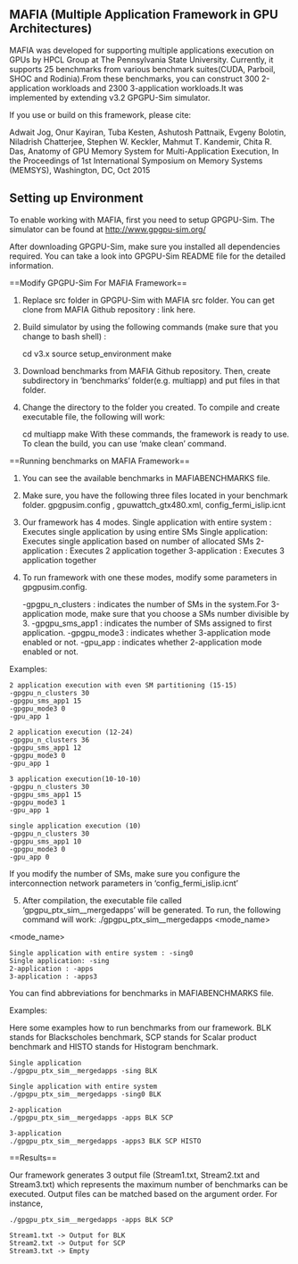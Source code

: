 MAFIA (Multiple Application Framework in GPU Architectures)
-----------------------------------------------------------
MAFIA was developed for supporting multiple applications execution on GPUs by HPCL Group
at The Pennsylvania State University. Currently, it supports 25 benchmarks from various 
benchmark suites(CUDA, Parboil, SHOC and Rodinia).From these benchmarks, you can construct 
300 2-application workloads and 2300 3-application workloads.It was implemented by extending 
v3.2 GPGPU-Sim simulator.

If you use or build on this framework, please cite:


Adwait Jog, Onur Kayiran, Tuba Kesten, Ashutosh Pattnaik, Evgeny Bolotin, Niladrish Chatterjee, 
Stephen W. Keckler, Mahmut T. Kandemir, Chita R. Das, 
Anatomy of GPU Memory System for Multi-Application Execution, 
In the Proceedings of 1st International Symposium on Memory Systems (MEMSYS), Washington, DC, Oct 2015 


Setting up Environment 
----------------------
To enable working with MAFIA, first you need to setup GPGPU-Sim. The simulator can be found at
http://www.gpgpu-sim.org/

After downloading GPGPU-Sim, make sure you installed all dependencies required. You can take a look into GPGPU-Sim README file for the detailed information.

==Modify GPGPU-Sim For MAFIA Framework==

1. Replace src folder in GPGPU-Sim with MAFIA src folder. You can get clone from MAFIA Github
repository : link here.
2. Build simulator by using the following commands (make sure that you change to bash shell) :

	cd v3.x
	source setup_environment
	make

3. Download benchmarks from MAFIA Github repository. Then, create subdirectory in ‘benchmarks’ folder(e.g. multiapp) and put files in that folder.
4. Change the directory to the folder you created. To compile and create executable file, the following will work:

	cd multiapp
	make
With these commands, the framework is ready to use. To clean the build, you can use ‘make clean’ command.

==Running benchmarks on MAFIA Framework==

1. You can see the available benchmarks in MAFIABENCHMARKS file.

2. Make sure, you have the following three files located in your benchmark folder.
	gpgpusim.config , gpuwattch_gtx480.xml, config_fermi_islip.icnt

3. Our framework has 4 modes.
	Single application with entire system : Executes single application by using entire SMs
	Single application: Executes single application based on number of allocated SMs
	2-application : Executes 2 application together
	3-application : Executes 3 application together

4. To run framework with one these modes, modify some parameters in gpgpusim.config.
	
	-gpgpu_n_clusters : indicates the number of SMs in the system.For 3-application mode, make sure that you choose a SMs number divisible by 3.
	-gpgpu_sms_app1 : indicates the number of SMs assigned to first application.
	-gpgpu_mode3 : indicates whether 3-application mode enabled or not.
	-gpu_app : indicates whether 2-application mode enabled or not.

Examples:

	2 application execution with even SM partitioning (15-15)
	-gpgpu_n_clusters 30
	-gpgpu_sms_app1 15
	-gpgpu_mode3 0
	-gpu_app 1

	2 application execution (12-24)
	-gpgpu_n_clusters 36
	-gpgpu_sms_app1 12
	-gpgpu_mode3 0
	-gpu_app 1
		
	3 application execution(10-10-10)
	-gpgpu_n_clusters 30
	-gpgpu_sms_app1 15
	-gpgpu_mode3 1
	-gpu_app 1

	single application execution (10)
	-gpgpu_n_clusters 30
	-gpgpu_sms_app1 10
	-gpgpu_mode3 0
	-gpu_app 0

If you modify the number of SMs, make sure you configure the interconnection network parameters in ‘config_fermi_islip.icnt’

5. After compilation, the executable file called ‘gpgpu_ptx_sim__mergedapps’ will be generated. To run, the following command will work:
	./gpgpu_ptx_sim__mergedapps <mode_name> <appnames>

<mode_name>

	Single application with entire system : -sing0
	Single application: -sing
	2-application : -apps
	3-application : -apps3
<appnames>
You can find abbreviations for benchmarks in MAFIABENCHMARKS file.

Examples:

Here some examples how to run benchmarks from our framework. BLK stands for Blackscholes benchmark, SCP stands for Scalar product benchmark and HISTO stands for Histogram benchmark. 

	Single application
	./gpgpu_ptx_sim__mergedapps -sing BLK

	Single application with entire system 
	./gpgpu_ptx_sim__mergedapps -sing0 BLK

	2-application
	./gpgpu_ptx_sim__mergedapps -apps BLK SCP

	3-application
	./gpgpu_ptx_sim__mergedapps -apps3 BLK SCP HISTO

==Results==

Our framework generates 3 output file (Stream1.txt, Stream2.txt and Stream3.txt) which represents the maximum number of benchmarks can be executed. Output files can be matched based on the argument order. For instance,

	./gpgpu_ptx_sim__mergedapps -apps BLK SCP

	Stream1.txt -> Output for BLK
	Stream2.txt -> Output for SCP
	Stream3.txt -> Empty
